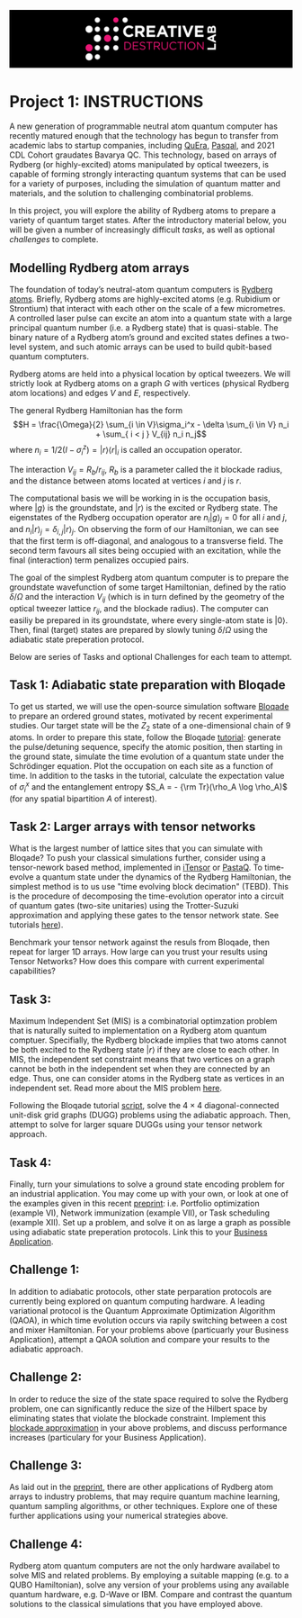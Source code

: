 ![CDL 2022 Cohort Project](../CDL_logo.jpg)
# Project 1: INSTRUCTIONS

A new generation of programmable neutral atom quantum computer has recently matured enough that the technology has begun to transfer from academic labs to startup companies, including [QuEra](https://www.quera.com), [Pasqal](https://pasqal.io), and 2021 CDL Cohort graudates Bavarya QC. 
This technology, based on arrays of Rydberg (or highly-excited) atoms manipulated by optical tweezers, is capable of forming strongly interacting quantum systems that can be used for a variety of purposes, including the simulation of quantum matter and materials, and the solution to challenging combinatorial problems.

In this project, you will explore the ability of Rydberg atoms to prepare a variety of quantum target states.  After the introductory material below, you will be given a number of increasingly difficult *tasks*, as well as optional *challenges* to complete.

## Modelling Rydberg atom arrays
The foundation of today’s neutral-atom quantum computers is [Rydberg atoms](https://www.nature.com/articles/s41567-019-0733-z). Briefly, Rydberg atoms are highly-excited atoms (e.g. Rubidium or Strontium) that interact with each other on the scale of a few micrometres. A controlled laser pulse can excite an atom into a quantum state with a large principal quantum number (i.e. a Rydberg state) that is quasi-stable. The binary nature of a Rydberg atom’s ground and excited states defines a two-level system, and such atomic arrays can be used to build qubit-based quantum comptuters.

Rydberg atoms are held into a physical location by optical tweezers.
We will strictly look at Rydberg atoms on a graph $G$ with vertices (physical Rydberg atom locations) and edges $V$ and $E$, respectively.

The general Rydberg Hamiltonian has the form
$$H =  \frac{\Omega}{2} \sum_{i \in V}\sigma_i^x  - \delta \sum_{i \in V} n_i + \sum_{ i < j } V_{ij} n_i n_j$$
where $n_i = 1/2 \left({ I - \sigma_i^z }\right) = |r \rangle \langle r|_i$ is called an occupation operator. 

The interaction $V_{ij} =R_b/r_{ij}$, $R_b$ is a parameter called the it blockade radius, and the distance between atoms located at vertices $i$ and $j$ is $r$.

The computational basis we will be working in is the occupation basis, where $| g \rangle$ is the groundstate, and $| r \rangle$ is the excited or Rydberg state.
The eigenstates of the Rydberg occupation operator are $n_i | g \rangle_j = 0$ for all $i$ and $j$, and $n_i | r \rangle_j  = \delta_{i,j} |r \rangle_j$.
On observing the form of our Hamiltonian, we can see that the first term is off-diagonal, and analogous to a transverse field.  The second term favours all sites being occupied with an excitation, while the final (interaction) term penalizes occupied pairs. 

The goal of the simplest Rydberg atom quantum computer is to prepare the groundstate wavefunction of some target Hamiltonian, defined by the ratio $\delta/\Omega$ and the interaction $V_{ij}$ (which is in turn defined by the geometry of the optical tweezer lattice $r_{ij}$, and the blockade radius).  The computer can easiliy be prepared in its groundstate, where every single-atom state is $|0\rangle$.  Then, final (target) states are prepared by slowly tuning $\delta/\Omega$ using the adiabatic state preperation protocol.

Below are series of Tasks and optional Challenges for each team to attempt.

## Task 1: Adiabatic state preparation with Bloqade

To get us started, we will use the open-source simulation software [Bloqade](https://github.com/QuEraComputing/Bloqade.jl) to prepare an ordered ground states, motivated by recent experimental studies. Our target state will be the $Z_2$ state of a one-dimensional chain of 9 atoms.  In order to prepare this state, follow the Bloqade [tutorial](https://queracomputing.github.io/Bloqade.jl/dev/tutorials/2.adiabatic/main/#Preparation-of-Ordered-States-in-1D):
generate the pulse/detuning sequence, specify the atomic position, then starting in the ground state, simulate the time evolution of a quantum state under the Schrödinger equation.  Plot the occupation on each site as a function of time.  In addition to the tasks in the tutorial, calculate the expectation value of $\sigma^x_i$ and the entanglement entropy $S_A = - {\rm Tr}(\rho_A \log \rho_A)$ (for any spatial bipartition $A$ of interest).

## Task 2: Larger arrays with tensor networks

What is the largest number of lattice sites that you can simulate with Bloqade? To push your classical simulations further, consider using a tensor-nework based method, implemented in [iTensor](https://itensor.org) or [PastaQ](https://github.com/GTorlai/PastaQ.jl). To time-evolve a quantum state under the dynamics of the Rydberg Hamiltonian, the simplest method is to us use "time evolving block decimation" (TEBD). This is the procedure of decomposing the time-evolution operator into a circuit of quantum gates (two-site unitaries) using the Trotter-Suzuki approximation and applying these gates to the tensor network state. See tutorials [here](https://docs.juliahub.com/ITensors/P3pqL/0.2.0/getting_started/Tutorials.html#Getting-Started-with-MPS-Time-Evolution-1)).

Benchmark your tensor network against the resuls from Bloqade, then repeat for larger 1D arrays.  How large can you trust your results using Tensor Networks? How does this compare with current experimental capabilities? 

## Task 3:

Maximum Independent Set (MIS) is a combinatorial optimzation problem that is naturally suited to implementation on a Rydberg atom quantum comptuer. Specifially, the Rydberg blockade implies that two atoms cannot be both excited to the Rydberg state $| r \rangle$ if they are close to each other. In MIS, the independent set constraint means that two vertices on a graph cannot be both in the independent set when they are connected by an edge. Thus, one can consider atoms in the Rydberg state as vertices in an independent set. Read more about the MIS problem [here](https://queracomputing.github.io/Bloqade.jl/dev/tutorials/4.MIS/main/#mis-tutorial).

Following the Bloqade tutorial [script](https://github.com/QuEraComputing/Bloqade.jl/blob/master/examples/4.MIS/main.jl), solve the $4 \times 4$ diagonal-connected unit-disk grid graphs (DUGG) problems using the adiabatic approach. Then, attempt to solve for larger square DUGGs using your tensor network approach.

## Task 4:

Finally, turn your simulations to solve a ground state encoding problem for an industrial application.  You may come up with your own, or look at one of the examples given in this recent [preprint](https://arxiv.org/abs/2205.08500): i.e. Portfolio optimization (example VI), Network immunization (example VII), or Task scheduling (example XII). Set up a problem, and solve it on as large a graph as possible using adiabatic state preperation protocols. Link this to your [Business Application](https://github.com/CDL-Quantum/CohortProject_2022/blob/main/Week1_MIS/Business_Application.md).

## Challenge 1:
In addition to adiabatic protocols, other state perparation protocols are currently being explored on quantum computing hardware.  A leading variational protocol is the Quantum Approximate Optimization Algorithm (QAOA), in which time evolution occurs via rapily switching between a cost and mixer Hamiltonian.  For your problems above (particuarly your Business Application), attempt a QAOA solution and compare your results to the adiabatic approach.

## Challenge 2:

In order to reduce the size of the state space required to solve the Rydberg problem, one can significantly reduce the size of the Hilbert space by eliminating states that violate the blockade constraint. Implement this [blockade approximation](https://queracomputing.github.io/Bloqade.jl/dev/subspace/) in your above problems, and discuss performance increases (particulary for your Business Application).

## Challenge 3:

As laid out in the [preprint](https://arxiv.org/abs/2205.08500), there are other applications of Rydberg atom arrays to industry problems, that may require quantum machine learning, quantum sampling algorithms, or other techniques. Explore one of these further applications using your numerical strategies above.

## Challenge 4:

Rydberg atom quantum computers are not the only hardware availabel to solve MIS and related problems. By employing a suitable mapping (e.g. to a QUBO Hamiltonian), solve any version of your problems using any available quantum hardware, e.g. D-Wave or IBM. Compare and contrast the quantum solutions to the classical simulations that you have employed above.






